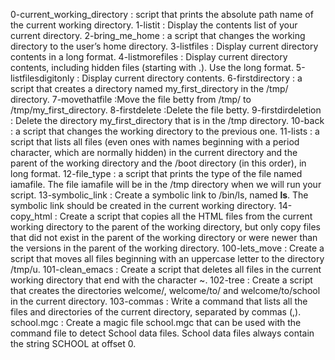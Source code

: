 0-current_working_directory : script that prints the absolute path name of the current working directory.
1-listit : Display the contents list of your current directory.
2-bring_me_home : a script that changes the working directory to the user’s home directory.
3-listfiles : Display current directory contents in a long format.
4-listmorefiles : Display current directory contents, including hidden files (starting with .). Use the long format.
5-listfilesdigitonly : Display current directory contents.
6-firstdirectory : a script that creates a directory named my_first_directory in the /tmp/ directory.
7-movethatfile :Move the file betty from /tmp/ to /tmp/my_first_directory.
8-firstdelete :Delete the file betty.
9-firstdirdeletion : Delete the directory my_first_directory that is in the /tmp directory.
10-back : a script that changes the working directory to the previous one.
11-lists : a script that lists all files (even ones with names beginning with a period character, which are normally hidden) in the current directory and the parent of the working directory and the /boot directory (in this order), in long format.
12-file_type : a script that prints the type of the file named iamafile. The file iamafile will be in the /tmp directory when we will run your script.
13-symbolic_link : Create a symbolic link to /bin/ls, named __ls__. The symbolic link should be created in the current working directory.
14-copy_html : Create a script that copies all the HTML files from the current working directory to the parent of the working directory, but only copy files that did not exist in the parent of the working directory or were newer than the versions in the parent of the working directory.
100-lets_move : Create a script that moves all files beginning with an uppercase letter to the directory /tmp/u.
101-clean_emacs : Create a script that deletes all files in the current working directory that end with the character ~.
102-tree : Create a script that creates the directories welcome/, welcome/to/ and welcome/to/school in the current directory.
103-commas : Write a command that lists all the files and directories of the current directory, separated by commas (,).
school.mgc : Create a magic file school.mgc that can be used with the command file to detect School data files. School data files always contain the string SCHOOL at offset 0.
